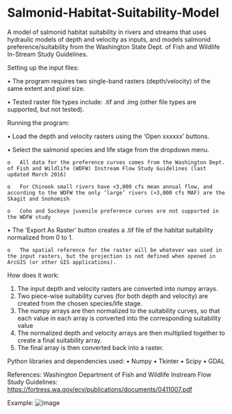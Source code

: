 # Salmonid-Habitat-Suitability-Model
A model of salmonid habitat suitability in rivers and streams that uses hydraulic models of depth and velocity as inputs, and models salmonid preference/suitability from the Washington State Dept. of Fish and Wildlife In-Stream Study Guidelines.

Setting up the input files:

  •	The program requires two single-band rasters (depth/velocity) of the same extent and pixel size.
  
  •	Tested raster file types include: .tif and .img (other file types are supported, but not tested).

Running the program:

  •	Load the depth and velocity rasters using the ‘Open xxxxxx’ buttons.
  
  •	Select the salmonid species and life stage from the dropdown menu.
  
    o	All data for the preference curves comes from the Washington Dept. of Fish and Wildlife (WDFW) Instream Flow Study Guidelines (last updated March 2016)
    
    o	For Chinook small rivers have <3,000 cfs mean annual flow, and according to the WDFW the only ‘large’ rivers (>3,000 cfs MAF) are the Skagit and Snohomish
    
    o	Coho and Sockeye juvenile preference curves are not supported in the WDFW study
    
  •	The ‘Export As Raster’ button creates a .tif file of the habitat suitability normalized from 0 to 1.
  
    o	The spatial reference for the raster will be whatever was used in the input rasters, but the projection is not defined when opened in ArcGIS (or other GIS applications).
    
How does it work:
  1.	The input depth and velocity rasters are converted into numpy arrays.
  2.	Two piece-wise suitability curves (for both depth and velocity) are created from the chosen species/life stage.
  3.	The numpy arrays are then normalized to the suitability curves, so that each value in each array is converted into the corresponding suitability value 
  4.	The normalized depth and velocity arrays are then multiplied together to create a final suitability array.
  5.	The final array is then converted back into a raster.
  
Python libraries and dependencies used:
  •	Numpy
  •	Tkinter
  •	Scipy
  •	GDAL
  
References:
Washington Department of Fish and Wildlife Instream Flow Study Guidelines:
	https://fortress.wa.gov/ecy/publications/documents/0411007.pdf

Example:
![image](https://user-images.githubusercontent.com/60400139/147166605-64fb6e36-b34c-43fa-84ef-ad5efeb1c689.png)

